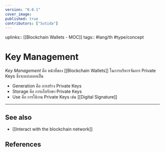 ```yaml
---
version: "0.0.1"
cover_image:
published: true
contributors: ["Sutida"]
---
```

uplinks:: [[Blockchain Wallets - MOC]]
tags:: #lang/th #type/concept

# Key Management
 *Key Management* คือ หน้าที่ของ [[Blockchain Wallets]] ในการบริหารจัดการ Private Keys ซึ่งจะแบ่งออกเป็น 
- Generation คือ การสร้าง Private Keys
- Storage คือ การเก็บรักษา Private Keys 
- Use คือ การใช้งาน Private Keys เช่น [[Digital Signature]]	
---
## See also
- [[Interact with the blockchain network]]
## References